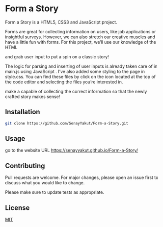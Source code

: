 # Form a Story


Form a Story is a HTML5, CSS3 and JavaScript project.

Forms are great for collecting information on users, like job applications or insightful surveys. However, we can also stretch our creative muscles and have a little fun with forms. For this project, we’ll use our knowledge of the HTML <form> and grab user input to put a spin on a classic story!

The logic for parsing and inserting of user inputs is already taken care of in main.js using JavaScript . I’ve also added some styling to the page in style.css. You can find these files by click on the icon located at the top of the code editor and selecting the files you’re interested in.

make a <form> capable of collecting the correct information so that the newly crafted story makes sense!

## Installation

```bash
git clone https://github.com/SenayYakut/Form-a-Story.git
```

## Usage

go to the website URL https://senayyakut.github.io/Form-a-Story/

## Contributing
Pull requests are welcome. For major changes, please open an issue first to discuss what you would like to change.

Please make sure to update tests as appropriate.

## License
[MIT](https://choosealicense.com/licenses/mit/)
